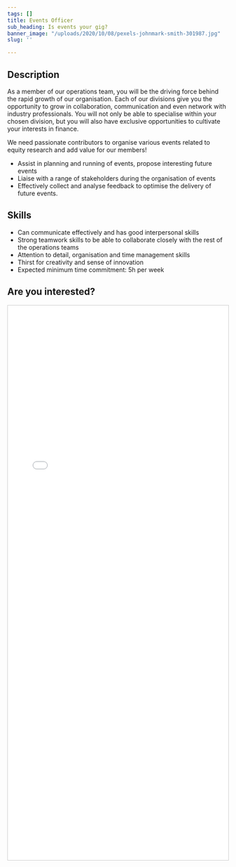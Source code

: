 ```yaml
---
tags: []
title: Events Officer
sub_heading: Is events your gig?
banner_image: "/uploads/2020/10/08/pexels-johnmark-smith-301987.jpg"
slug: ''

---
```

## Description

As a member of our operations team, you will be the driving force behind the rapid growth of our organisation. Each of our divisions give you the opportunity to grow in collaboration, communication and even network with industry professionals. You will not only be able to specialise within your chosen division, but you will also have exclusive opportunities to cultivate your interests in finance.

  
We need passionate contributors to organise various events related to equity research and add value for our members!

* Assist in planning and running of events, propose interesting future events
* Liaise with a range of stakeholders during the organisation of events
* Effectively collect and analyse feedback to optimise the delivery of future events.

## Skills

* Can communicate effectively and has good interpersonal skills
* Strong teamwork skills to be able to collaborate closely with the rest of the operations teams
* Attention to detail, organisation and time management skills
* Thirst for creativity and sense of innovation
* Expected minimum time commitment: 5h per week

## Are you interested?

<script src="[https://static.airtable.com/js/embed/embed_snippet_v1.js](https://static.airtable.com/js/embed/embed_snippet_v1.js "https://static.airtable.com/js/embed/embed_snippet_v1.js")"></script><iframe class="airtable-embed airtable-dynamic-height" src="[https://airtable.com/embed/shrLVlmj3FcTkGfrP?backgroundColor=cyan](https://airtable.com/embed/shrLVlmj3FcTkGfrP?backgroundColor=cyan "https://airtable.com/embed/shrLVlmj3FcTkGfrP?backgroundColor=cyan")" frameborder="0" onmousewheel="" width="100%" height="1263" style="background: transparent; border: 1px solid #ccc;"></iframe>
